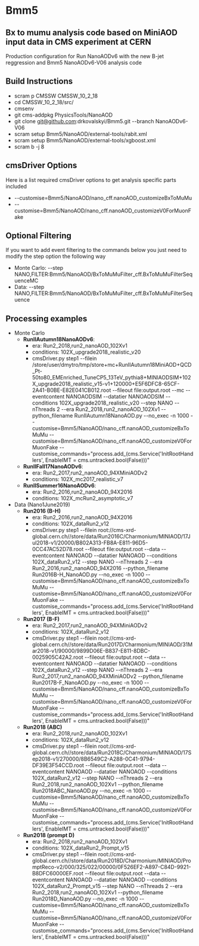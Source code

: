 # Bmm5
## Bx to mumu analysis code based on MiniAOD input data in CMS experiment at CERN

Production configuration for Run NanoAODv6 with the new B-jet
reggression and Bmm5 NanoAODv6-V06 analysis code

## Build Instructions 
* scram p CMSSW CMSSW_10_2_18
* cd CMSSW_10_2_18/src/
* cmsenv
* git cms-addpkg PhysicsTools/NanoAOD
* git clone git@github.com:drkovalskyi/Bmm5.git --branch NanoAODv6-V06
* scram setup Bmm5/NanoAOD/external-tools/rabit.xml
* scram setup Bmm5/NanoAOD/external-tools/xgboost.xml
* scram b -j 8

## cmsDriver Options
Here is a list required cmsDriver options to get analysis specific parts included
* --customise=Bmm5/NanoAOD/nano_cff.nanoAOD_customizeBxToMuMu 
* --customise=Bmm5/NanoAOD/nano_cff.nanoAOD_customizeV0ForMuonFake

## Optional Filtering
If you want to add event filtering to the commands below you just need to modify the step option the following way
* Monte Carlo: --step NANO,FILTER:Bmm5/NanoAOD/BxToMuMuFilter_cff.BxToMuMuFilterSequenceMC
* Data: --step NANO,FILTER:Bmm5/NanoAOD/BxToMuMuFilter_cff.BxToMuMuFilterSequence

## Processing examples
* Monte Carlo
  * **RunIIAutumn18NanoAODv6**: 
    * era: Run2_2018,run2_nanoAOD_102Xv1
    * conditions: 102X_upgrade2018_realistic_v20
    * cmsDriver.py step1 --filein /store/user/dmytro/tmp/store+mc+RunIIAutumn18MiniAOD+QCD_Pt-50to80_EMEnriched_TuneCP5_13TeV_pythia8+MINIAODSIM+102X_upgrade2018_realistic_v15-v1+120000+E5F6DFC8-65CF-2A41-B0BE-E82E041CB012.root --fileout file:output.root --mc --eventcontent NANOAODSIM --datatier NANOAODSIM --conditions 102X_upgrade2018_realistic_v20 --step NANO --nThreads 2 --era Run2_2018,run2_nanoAOD_102Xv1 --python_filename RunIIAutumn18NanoAOD.py --no_exec -n 1000 --customise=Bmm5/NanoAOD/nano_cff.nanoAOD_customizeBxToMuMu --customise=Bmm5/NanoAOD/nano_cff.nanoAOD_customizeV0ForMuonFake --customise_commands="process.add_(cms.Service('InitRootHandlers', EnableIMT = cms.untracked.bool(False)))"
  * **RunIIFall17NanoAODv6**: 
    * era: Run2_2017,run2_nanoAOD_94XMiniAODv2
    * conditions: 102X_mc2017_realistic_v7
  * **RunIISummer16NanoAODv6**:
    * era: Run2_2016,run2_nanoAOD_94X2016
    * conditions: 102X_mcRun2_asymptotic_v7
* Data (Nano1June2019)
  * **Run2016 (B-H)**
    * era: Run2_2016,run2_nanoAOD_94X2016
    * conditions: 102X_dataRun2_v12
    * cmsDriver.py step1 --filein root://cms-xrd-global.cern.ch//store/data/Run2016C/Charmonium/MINIAOD/17Jul2018-v1/20000/B802A313-FB8A-E811-96D5-0CC47AC52D78.root --fileout file:output.root --data --eventcontent NANOAOD --datatier NANOAOD --conditions 102X_dataRun2_v12 --step NANO --nThreads 2 --era Run2_2016,run2_nanoAOD_94X2016 --python_filename Run2016B-H_NanoAOD.py --no_exec -n 1000 --customise=Bmm5/NanoAOD/nano_cff.nanoAOD_customizeBxToMuMu --customise=Bmm5/NanoAOD/nano_cff.nanoAOD_customizeV0ForMuonFake --customise_commands="process.add_(cms.Service('InitRootHandlers', EnableIMT = cms.untracked.bool(False)))"
  * **Run2017 (B-F)**
    * era: Run2_2017,run2_nanoAOD_94XMiniAODv2
    * conditions: 102X_dataRun2_v12
    * cmsDriver.py step1 --filein root://cms-xrd-global.cern.ch//store/data/Run2017D/Charmonium/MINIAOD/31Mar2018-v1/90000/9899D06E-B837-E811-8DBC-0025905C42A2.root --fileout file:output.root --data --eventcontent NANOAOD --datatier NANOAOD --conditions 102X_dataRun2_v12 --step NANO --nThreads 2 --era Run2_2017,run2_nanoAOD_94XMiniAODv2 --python_filename Run2017B-F_NanoAOD.py --no_exec -n 1000 --customise=Bmm5/NanoAOD/nano_cff.nanoAOD_customizeBxToMuMu --customise=Bmm5/NanoAOD/nano_cff.nanoAOD_customizeV0ForMuonFake --customise_commands="process.add_(cms.Service('InitRootHandlers', EnableIMT = cms.untracked.bool(False)))"
  * **Run2018 (ABC)**
    * era: Run2_2018,run2_nanoAOD_102Xv1
    * conditions: 102X_dataRun2_v12
    * cmsDriver.py step1 --filein root://cms-xrd-global.cern.ch//store/data/Run2018C/Charmonium/MINIAOD/17Sep2018-v1/270000/8B6549C2-A288-0C41-9794-DF39E3F54CCD.root --fileout file:output.root --data --eventcontent NANOAOD --datatier NANOAOD --conditions 102X_dataRun2_v12 --step NANO --nThreads 2 --era Run2_2018,run2_nanoAOD_102Xv1 --python_filename Run2018ABC_NanoAOD.py --no_exec -n 1000 --customise=Bmm5/NanoAOD/nano_cff.nanoAOD_customizeBxToMuMu --customise=Bmm5/NanoAOD/nano_cff.nanoAOD_customizeV0ForMuonFake --customise_commands="process.add_(cms.Service('InitRootHandlers', EnableIMT = cms.untracked.bool(False)))"
  * **Run2018 (prompt D)**
    * era: Run2_2018,run2_nanoAOD_102Xv1
    * conditions: 102X_dataRun2_Prompt_v15
    * cmsDriver.py step1 --filein root://cms-xrd-global.cern.ch//store/data/Run2018D/Charmonium/MINIAOD/PromptReco-v2/000/325/022/00000/0F526EF2-A897-C84D-9921-B8DFC60000EF.root --fileout file:output.root --data --eventcontent NANOAOD --datatier NANOAOD --conditions 102X_dataRun2_Prompt_v15 --step NANO --nThreads 2 --era Run2_2018,run2_nanoAOD_102Xv1 --python_filename Run2018D_NanoAOD.py --no_exec -n 1000 --customise=Bmm5/NanoAOD/nano_cff.nanoAOD_customizeBxToMuMu --customise=Bmm5/NanoAOD/nano_cff.nanoAOD_customizeV0ForMuonFake --customise_commands="process.add_(cms.Service('InitRootHandlers', EnableIMT = cms.untracked.bool(False)))"
